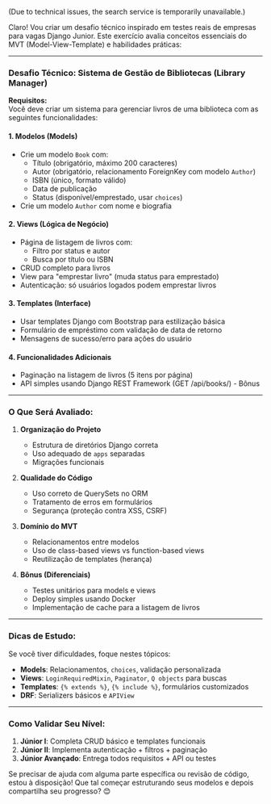 (Due to technical issues, the search service is temporarily unavailable.)

Claro! Vou criar um desafio técnico inspirado em testes reais de empresas para vagas Django Junior. Este exercício avalia conceitos essenciais do MVT (Model-View-Template) e habilidades práticas:

---

### **Desafio Técnico: Sistema de Gestão de Bibliotecas (Library Manager)**
**Requisitos:**  
Você deve criar um sistema para gerenciar livros de uma biblioteca com as seguintes funcionalidades:

#### 1. **Modelos (Models)**
- Crie um modelo `Book` com:
  - Título (obrigatório, máximo 200 caracteres)
  - Autor (obrigatório, relacionamento ForeignKey com modelo `Author`)
  - ISBN (único, formato válido)
  - Data de publicação
  - Status (disponível/emprestado, usar `choices`)
- Crie um modelo `Author` com nome e biografia

#### 2. **Views (Lógica de Negócio)**
- Página de listagem de livros com:
  - Filtro por status e autor
  - Busca por título ou ISBN
- CRUD completo para livros
- View para "emprestar livro" (muda status para emprestado)
- Autenticação: só usuários logados podem emprestar livros

#### 3. **Templates (Interface)**
- Usar templates Django com Bootstrap para estilização básica
- Formulário de empréstimo com validação de data de retorno
- Mensagens de sucesso/erro para ações do usuário

#### 4. **Funcionalidades Adicionais**
- Paginação na listagem de livros (5 itens por página)
- API simples usando Django REST Framework (GET /api/books/) - Bônus

---

### **O Que Será Avaliado:**
1. **Organização do Projeto**
   - Estrutura de diretórios Django correta
   - Uso adequado de `apps` separadas
   - Migrações funcionais

2. **Qualidade do Código**
   - Uso correto de QuerySets no ORM
   - Tratamento de erros em formulários
   - Segurança (proteção contra XSS, CSRF)

3. **Domínio do MVT**
   - Relacionamentos entre modelos
   - Uso de class-based views vs function-based views
   - Reutilização de templates (herança)

4. **Bônus (Diferenciais)**
   - Testes unitários para models e views
   - Deploy simples usando Docker
   - Implementação de cache para a listagem de livros

---

### **Dicas de Estudo:**
Se você tiver dificuldades, foque nestes tópicos:
- **Models**: Relacionamentos, `choices`, validação personalizada
- **Views**: `LoginRequiredMixin`, `Paginator`, `Q objects` para buscas
- **Templates**: `{% extends %}`, `{% include %}`, formulários customizados
- **DRF**: Serializers básicos e `APIView`

---

### **Como Validar Seu Nível:**
1. **Júnior I**: Completa CRUD básico e templates funcionais
2. **Júnior II**: Implementa autenticação + filtros + paginação
3. **Júnior Avançado**: Entrega todos requisitos + API ou testes

Se precisar de ajuda com alguma parte específica ou revisão de código, estou à disposição! Que tal começar estruturando seus modelos e depois compartilha seu progresso? 😊